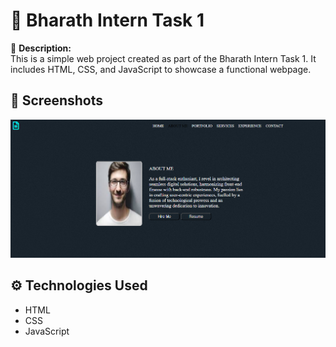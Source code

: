 # 🌟 Bharath Intern Task 1

🚀 **Description:**  
This is a simple web project created as part of the Bharath Intern Task 1. It includes HTML, CSS, and JavaScript to showcase a functional webpage.

## 📸 Screenshots  
![Homepage Screenshot](assets/aboutme.png)

## ⚙️ Technologies Used  
- HTML  
- CSS  
- JavaScript  
 
